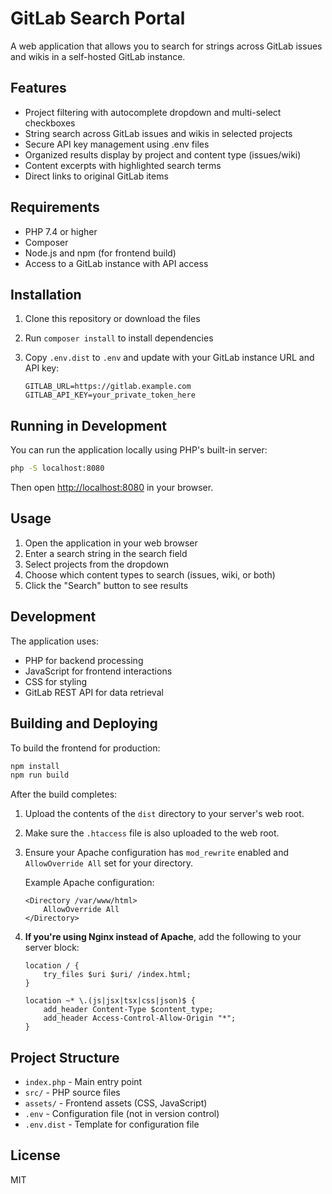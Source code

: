 # GitLab Search Portal

A web application that allows you to search for strings across GitLab issues and wikis in a self-hosted GitLab instance.

## Features

- Project filtering with autocomplete dropdown and multi-select checkboxes
- String search across GitLab issues and wikis in selected projects
- Secure API key management using .env files
- Organized results display by project and content type (issues/wiki)
- Content excerpts with highlighted search terms
- Direct links to original GitLab items

## Requirements

- PHP 7.4 or higher
- Composer
- Node.js and npm (for frontend build)
- Access to a GitLab instance with API access

## Installation

1. Clone this repository or download the files
2. Run `composer install` to install dependencies
3. Copy `.env.dist` to `.env` and update with your GitLab instance URL and API key:

   ```
   GITLAB_URL=https://gitlab.example.com
   GITLAB_API_KEY=your_private_token_here
   ```

## Running in Development

You can run the application locally using PHP's built-in server:

```sh
php -S localhost:8080
```

Then open [http://localhost:8080](http://localhost:8080) in your browser.

## Usage

1. Open the application in your web browser
2. Enter a search string in the search field
3. Select projects from the dropdown
4. Choose which content types to search (issues, wiki, or both)
5. Click the "Search" button to see results

## Development

The application uses:

- PHP for backend processing
- JavaScript for frontend interactions
- CSS for styling
- GitLab REST API for data retrieval

## Building and Deploying

To build the frontend for production:

```sh
npm install
npm run build
```

After the build completes:

1. Upload the contents of the `dist` directory to your server's web root.
2. Make sure the `.htaccess` file is also uploaded to the web root.
3. Ensure your Apache configuration has `mod_rewrite` enabled and `AllowOverride All` set for your directory.

   Example Apache configuration:
   ```
   <Directory /var/www/html>
       AllowOverride All
   </Directory>
   ```

4. **If you're using Nginx instead of Apache**, add the following to your server block:

   ```
   location / {
       try_files $uri $uri/ /index.html;
   }

   location ~* \.(js|jsx|tsx|css|json)$ {
       add_header Content-Type $content_type;
       add_header Access-Control-Allow-Origin "*";
   }
   ```

## Project Structure

- `index.php` - Main entry point
- `src/` - PHP source files
- `assets/` - Frontend assets (CSS, JavaScript)
- `.env` - Configuration file (not in version control)
- `.env.dist` - Template for configuration file

## License

MIT